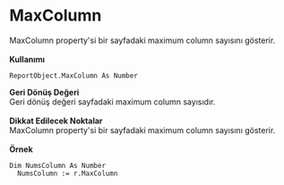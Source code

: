 # MaxColumn

MaxColumn property'si bir sayfadaki maximum column sayısını gösterir.\
\
**Kullanımı**

```
ReportObject.MaxColumn As Number
```

**Geri Dönüş Değeri**\
Geri dönüş değeri sayfadaki maximum column sayısıdır.\
\
**Dikkat Edilecek Noktalar**\
MaxColumn property'si bir sayfadaki maximum column sayısını gösterir.\
\
**Örnek**

```
Dim NumsColumn As Number
  NumsColumn := r.MaxColumn
```
